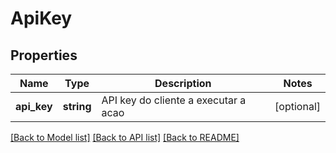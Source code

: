 # ApiKey

## Properties
Name | Type | Description | Notes
------------ | ------------- | ------------- | -------------
**api_key** | **string** | API key do cliente a executar a acao | [optional] 

[[Back to Model list]](../../README.md#documentation-for-models) [[Back to API list]](../../README.md#documentation-for-api-endpoints) [[Back to README]](../../README.md)

